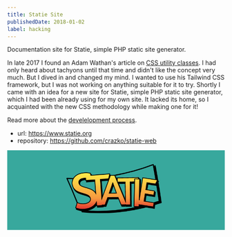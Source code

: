 ```yaml
---
title: Statie Site
publishedDate: 2018-01-02
label: hacking
---
```


Documentation site for Statie, simple PHP static site generator.

In late 2017 I found an Adam Wathan's article on [CSS utility classes](https://adamwathan.me/css-utility-classes-and-separation-of-concerns/). I had only heard about tachyons until that time and didn't like the concept very much. But I dived in and changed my mind. I wanted to use his Tailwind CSS framework, but I was not working on anything suitable for it to try. Shortly I came with an idea for a new site for Statie, simple PHP static site generator, which I had been already using for my own site. It lacked its home, so I acquainted with the new CSS methodology while making one for it!

Read more about the [develelopment process](/a-place-to-meet-statie).

- url: https://www.statie.org
- repository: https://github.com/crazko/statie-web

![](/images/statie.png)
